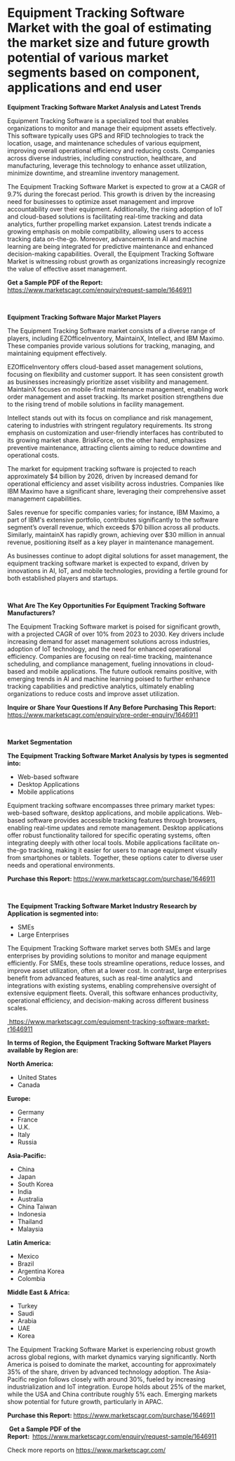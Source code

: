 <p><h1>Equipment Tracking Software Market with the goal of estimating the market size and future growth potential of various market segments based on component, applications and end user</h1></p><p><strong>Equipment Tracking Software Market Analysis and Latest Trends</strong></p>
<p><p>Equipment Tracking Software is a specialized tool that enables organizations to monitor and manage their equipment assets effectively. This software typically uses GPS and RFID technologies to track the location, usage, and maintenance schedules of various equipment, improving overall operational efficiency and reducing costs. Companies across diverse industries, including construction, healthcare, and manufacturing, leverage this technology to enhance asset utilization, minimize downtime, and streamline inventory management.</p><p>The Equipment Tracking Software Market is expected to grow at a CAGR of 9.7% during the forecast period. This growth is driven by the increasing need for businesses to optimize asset management and improve accountability over their equipment. Additionally, the rising adoption of IoT and cloud-based solutions is facilitating real-time tracking and data analytics, further propelling market expansion. Latest trends indicate a growing emphasis on mobile compatibility, allowing users to access tracking data on-the-go. Moreover, advancements in AI and machine learning are being integrated for predictive maintenance and enhanced decision-making capabilities. Overall, the Equipment Tracking Software Market is witnessing robust growth as organizations increasingly recognize the value of effective asset management.</p></p>
<p><strong>Get a Sample PDF of the Report:&nbsp;</strong> <a href="https://www.marketscagr.com/enquiry/request-sample/1646911?utm_campaign=2987&utm_medium=2&utm_source=Github&utm_content=ia&utm_term=11032025&utm_id=equipment-tracking-software">https://www.marketscagr.com/enquiry/request-sample/1646911</a></p>
<p>&nbsp;</p>
<p><strong>Equipment Tracking Software Major Market Players</strong></p>
<p><p>The Equipment Tracking Software market consists of a diverse range of players, including EZOfficeInventory, MaintainX, Intellect, and IBM Maximo. These companies provide various solutions for tracking, managing, and maintaining equipment effectively.</p><p>EZOfficeInventory offers cloud-based asset management solutions, focusing on flexibility and customer support. It has seen consistent growth as businesses increasingly prioritize asset visibility and management. MaintainX focuses on mobile-first maintenance management, enabling work order management and asset tracking. Its market position strengthens due to the rising trend of mobile solutions in facility management.</p><p>Intellect stands out with its focus on compliance and risk management, catering to industries with stringent regulatory requirements. Its strong emphasis on customization and user-friendly interfaces has contributed to its growing market share. BriskForce, on the other hand, emphasizes preventive maintenance, attracting clients aiming to reduce downtime and operational costs.</p><p>The market for equipment tracking software is projected to reach approximately $4 billion by 2026, driven by increased demand for operational efficiency and asset visibility across industries. Companies like IBM Maximo have a significant share, leveraging their comprehensive asset management capabilities. </p><p>Sales revenue for specific companies varies; for instance, IBM Maximo, a part of IBM's extensive portfolio, contributes significantly to the software segment’s overall revenue, which exceeds $70 billion across all products. Similarly, maintainX has rapidly grown, achieving over $30 million in annual revenue, positioning itself as a key player in maintenance management.</p><p>As businesses continue to adopt digital solutions for asset management, the equipment tracking software market is expected to expand, driven by innovations in AI, IoT, and mobile technologies, providing a fertile ground for both established players and startups.</p></p>
<p>&nbsp;</p>
<p><strong>What Are The Key Opportunities For Equipment Tracking Software Manufacturers?</strong></p>
<p><p>The Equipment Tracking Software market is poised for significant growth, with a projected CAGR of over 10% from 2023 to 2030. Key drivers include increasing demand for asset management solutions across industries, adoption of IoT technology, and the need for enhanced operational efficiency. Companies are focusing on real-time tracking, maintenance scheduling, and compliance management, fueling innovations in cloud-based and mobile applications. The future outlook remains positive, with emerging trends in AI and machine learning poised to further enhance tracking capabilities and predictive analytics, ultimately enabling organizations to reduce costs and improve asset utilization.</p></p>
<p><strong>Inquire or Share Your Questions If Any Before Purchasing This Report:</strong> <a href="https://www.marketscagr.com/enquiry/pre-order-enquiry/1646911?utm_campaign=2987&utm_medium=2&utm_source=Github&utm_content=ia&utm_term=11032025&utm_id=equipment-tracking-software">https://www.marketscagr.com/enquiry/pre-order-enquiry/1646911</a></p>
<p>&nbsp;</p>
<p><strong>Market Segmentation</strong></p>
<p><strong>The Equipment Tracking Software Market Analysis by types is segmented into:</strong></p>
<p><ul><li>Web-based software</li><li>Desktop Applications</li><li>Mobile applications</li></ul></p>
<p><p>Equipment tracking software encompasses three primary market types: web-based software, desktop applications, and mobile applications. Web-based software provides accessible tracking features through browsers, enabling real-time updates and remote management. Desktop applications offer robust functionality tailored for specific operating systems, often integrating deeply with other local tools. Mobile applications facilitate on-the-go tracking, making it easier for users to manage equipment visually from smartphones or tablets. Together, these options cater to diverse user needs and operational environments.</p></p>
<p><strong>Purchase this Report:&nbsp;</strong><a href="https://www.marketscagr.com/purchase/1646911?utm_campaign=2987&utm_medium=2&utm_source=Github&utm_content=ia&utm_term=11032025&utm_id=equipment-tracking-software">https://www.marketscagr.com/purchase/1646911</a></p>
<p>&nbsp;</p>
<p><strong>The Equipment Tracking Software Market Industry Research by Application is segmented into:</strong></p>
<p><ul><li>SMEs</li><li>Large Enterprises</li></ul></p>
<p><p>The Equipment Tracking Software market serves both SMEs and large enterprises by providing solutions to monitor and manage equipment efficiently. For SMEs, these tools streamline operations, reduce losses, and improve asset utilization, often at a lower cost. In contrast, large enterprises benefit from advanced features, such as real-time analytics and integrations with existing systems, enabling comprehensive oversight of extensive equipment fleets. Overall, this software enhances productivity, operational efficiency, and decision-making across different business scales.</p></p>
<p><a href="https://www.marketscagr.com/equipment-tracking-software-market-r1646911?utm_campaign=2987&utm_medium=2&utm_source=Github&utm_content=ia&utm_term=11032025&utm_id=equipment-tracking-software">&nbsp;https://www.marketscagr.com/equipment-tracking-software-market-r1646911</a></p>
<p><strong>In terms of Region, the Equipment Tracking Software Market Players available by Region are:</strong></p>
<p>
    <p> <strong> North America: </strong>
        <ul>
            <li>United States</li>
            <li>Canada</li>
        </ul>
        </p> 
    <p> <strong> Europe: </strong>
        <ul>
            <li>Germany</li>
            <li>France</li>
            <li>U.K.</li>
            <li>Italy</li>
            <li>Russia</li>
        </ul>
        </p> 
    <p> <strong> Asia-Pacific: </strong>
        <ul>
            <li>China</li>
            <li>Japan</li>
            <li>South Korea</li>
            <li>India</li>
            <li>Australia</li>
            <li>China Taiwan</li>
            <li>Indonesia</li>
            <li>Thailand</li>
            <li>Malaysia</li>
        </ul>
        </p> 
    <p> <strong> Latin America: </strong>
        <ul>
            <li>Mexico</li>
            <li>Brazil</li>
            <li>Argentina Korea</li>
            <li>Colombia</li>
        </ul>
        </p> 
    <p> <strong> Middle East & Africa: </strong>
        <ul>
            <li>Turkey</li>
            <li>Saudi</li>
            <li>Arabia</li>
            <li>UAE</li>
            <li>Korea</li>
        </ul>
    </p>
    </p>
<p><p>The Equipment Tracking Software Market is experiencing robust growth across global regions, with market dynamics varying significantly. North America is poised to dominate the market, accounting for approximately 35% of the share, driven by advanced technology adoption. The Asia-Pacific region follows closely with around 30%, fueled by increasing industrialization and IoT integration. Europe holds about 25% of the market, while the USA and China contribute roughly 5% each. Emerging markets show potential for future growth, particularly in APAC.</p></p>
<p><strong>Purchase this Report: </strong><a href="https://www.marketscagr.com/purchase/1646911?utm_campaign=2987&utm_medium=2&utm_source=Github&utm_content=ia&utm_term=11032025&utm_id=equipment-tracking-software">https://www.marketscagr.com/purchase/1646911</a></p>
<p>&nbsp;<strong>Get a Sample PDF of the Report:&nbsp;&nbsp;</strong><a href="https://www.marketscagr.com/enquiry/request-sample/1646911?utm_campaign=2987&utm_medium=2&utm_source=Github&utm_content=ia&utm_term=11032025&utm_id=equipment-tracking-software">https://www.marketscagr.com/enquiry/request-sample/1646911</a></p>
<p><strong></strong></p>
<p>Check more reports on <a href="https://www.marketscagr.com/?utm_campaign=2987&utm_medium=2&utm_source=Github&utm_content=ia&utm_term=11032025&utm_id=equipment-tracking-software">https://www.marketscagr.com/</a></p>